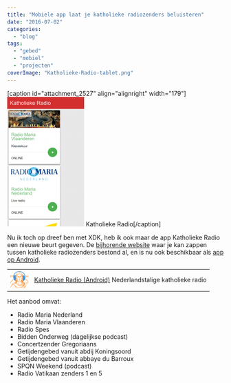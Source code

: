 ```yaml
---
title: "Mobiele app laat je katholieke radiozenders beluisteren"
date: "2016-07-02"
categories: 
  - "blog"
tags: 
  - "gebed"
  - "mobiel"
  - "projecten"
coverImage: "Katholieke-Radio-tablet.png"
---
```


\[caption id="attachment\_2527" align="alignright" width="179"\][![Katholieke Radio](images/Katholieke-Radio-179x300.png)](https://play.google.com/store/apps/details?id=net.credomobiel.katholiekeradio) Katholieke Radio\[/caption\]

Nu ik toch op dreef ben met XDK, heb ik ook maar de app Katholieke Radio een nieuwe beurt gegeven. De [bijhorende website](http://radio.gelovenleren.net/) waar je kan zappen tussen katholieke radiozenders bestond al, en is nu ook beschikbaar als [app op Android](https://play.google.com/store/apps/details?id=net.credomobiel.katholiekeradio).

<table class="widget"><tbody><tr><td><a href="https://play.google.com/store/apps/details?id=net.credomobiel.katholiekeradio"><img src="images/katholiekeradio.png" alt="katholieke-radio" width="42" height="42"></a></td><td><a href="https://play.google.com/store/apps/details?id=net.credomobiel.katholiekeradio">Katholieke Radio (Android)</a> Nederlandstalige katholieke radio</td></tr></tbody></table>

Het aanbod omvat:

- Radio Maria Nederland
- Radio Maria Vlaanderen
- Radio Spes
- Bidden Onderweg (dagelijkse podcast)
- Concertzender Gregoriaans
- Getijdengebed vanuit abdij Koningsoord
- Getijdengebed vanuit abbaye du Barroux
- SPQN Weekend (podcast)
- Radio Vatikaan zenders 1 en 5
